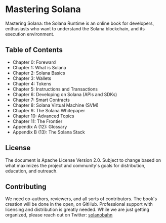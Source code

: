 # Mastering Solana
Mastering Solana: the Solana Runtime is an online book for developers, enthusiasts who want to understand the Solana blockchain, and its execution environment.

## Table of Contents
* Chapter 0: Foreward
* Chapter 1: What is Solana 
* Chapter 2: Solana Basics
* Chapter 3: Wallets
* Chapter 4: Tokens
* Chapter 5: Instructions and Transactions
* Chapter 6: Developing on Solana (APIs and SDKs)
* Chapter 7: Smart Contracts
* Chapter 8: Solana Virtual Machine (SVM) 
* Chapter 9: The Solana Whitepaper
* Chapter 10: Advanced Topics
* Chapter 11: The Frontier
* Appendix A (12): Glossary
* Appendix B (13): The Solana Stack

## License
The document is Apache License Version 2.0. Subject to change based on what maximizes the project and community's goals for distribution, education, and outreach. 

## Contributing
We need co-authors, reviewers, and all sorts of contributors. The book's creation will be done in the open, on GitHub. Professional support with licensing and distribution is greatly needed.
While we are just getting organized, please reach out on Twitter: [solanobahn](https://twitter.com/solanobahn) 
